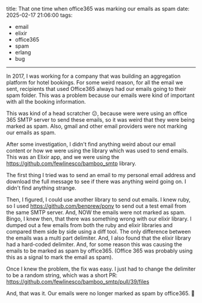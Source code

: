 title: That one time when office365 was marking our emails as spam
date: 2025-02-17 21:06:00
tags:
- email
- elixir
- office365
- spam
- erlang
- bug
---

In 2017, I was working for a company that was building an aggregation platform
for hotel bookings. For some weird reason, for all the email we sent,
recipients that used Office365 always had our emails going to their spam
folder. This was a problem because our emails were kind of important with all
the booking information.

This was kind of a head scratcher 😕, because were were using an office 365
SMTP server to send these emails, so it was weird that they were being marked
as spam. Also, gmail and other email providers were not marking our emails as
spam.

After some investigation, I didn't find anything weird about our email content
or how we were using the library which was used to send emails. This was an
Elixir app, and we were using the https://github.com/fewlinesco/bamboo_smtp
library.

The first thing I tried was to send an email to my personal email address and
download the full message to see if there was anything weird going on. I didn't
find anything strange.

Then, I figured, I could use another library to send out emails. I knew ruby,
so I used https://github.com/benprew/pony to send out a test email from the
same SMTP server. And, NOW the emails were not marked as spam. Bingo, I knew
then, that there was something wrong with our elixir library. I dumped out a
few emails from both the ruby and elixir libraries and compared them side by
side using a diff tool. The only difference between the emails was a multi part
delimiter. And, I also found that the elixir library had a hard-coded
delimiter. And, for some reason this was causing the emails to be marked as
spam by office365. (Office 365 was probably using this as a signal to mark the
email as spam).

Once I knew the problem, the fix was easy. I just had to change the delimiter
to be a random string, which was a short PR:
https://github.com/fewlinesco/bamboo_smtp/pull/39/files

And, that was it. Our emails were no longer marked as spam by office365. 🎉
